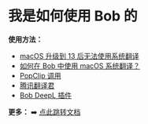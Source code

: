 # 我是如何使用 Bob 的

**使用方法：**

- [macOS 升级到 13 后无法使用系统翻译](https://github.com/ripperhe/Bob/issues/405)
- [如何在 Bob 中使用 macOS 系统翻译？](https://bobtranslate.com/faq/use-apple-translate.html)
- [PopClip 调用](https://bobtranslate.com/guide/integration/popclip.html)
- [腾讯翻译君](https://bobtranslate.com/service/translate/tencent.html)
- [Bob DeepL 插件](https://github.com/clubxdev/bob-plugin-deeplx)

**更多：** ➡️ [点此跳转文档](https://bobtranslate.com/)
